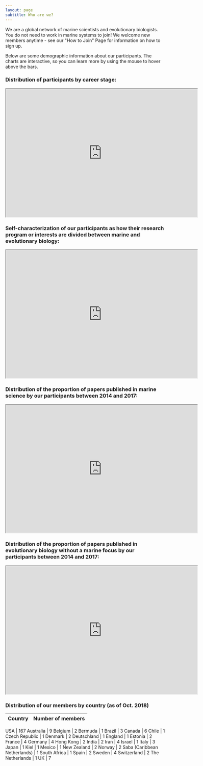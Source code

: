 ```yaml
---
layout: page
subtitle: Who are we?
---
```

   
We are a global network of marine scientists and evolutionary biologists. You do not need to work in marine systems to join! We welcome new members anytime - see our "How to Join" Page for information on how to sign up.

Below are some demographic information about our participants. The charts are interactive, so you can learn more by using the mouse to hover above the bars.

### Distribution of participants by career stage:

<iframe src="https://docs.google.com/spreadsheets/d/e/2PACX-1vT1gteeKA8xna4mqtL8l6d2SxEm14T6CLzL2uY6QvJxzBh75R069UyFtHdK6I5oPUWohyEL_mN5iHur/pubchart?oid=682714450&amp;format=interactive" width="600" height = "400"></iframe>

###  Self-characterization of our participants as how their research program or interests are divided between marine and evolutionary biology:

<iframe src="https://docs.google.com/spreadsheets/d/e/2PACX-1vT1gteeKA8xna4mqtL8l6d2SxEm14T6CLzL2uY6QvJxzBh75R069UyFtHdK6I5oPUWohyEL_mN5iHur/pubchart?oid=95104451&amp;format=interactive" width="600" height = "400"></iframe>

### Distribution of the proportion of papers published in marine science by our participants between 2014 and 2017:

<iframe src="https://docs.google.com/spreadsheets/d/e/2PACX-1vT1gteeKA8xna4mqtL8l6d2SxEm14T6CLzL2uY6QvJxzBh75R069UyFtHdK6I5oPUWohyEL_mN5iHur/pubchart?oid=912835837&amp;format=interactive" width="600" height = "400"></iframe>

### Distribution of the proportion of papers published in evolutionary biology without a marine focus by our participants between 2014 and 2017:

<iframe src="https://docs.google.com/spreadsheets/d/e/2PACX-1vT1gteeKA8xna4mqtL8l6d2SxEm14T6CLzL2uY6QvJxzBh75R069UyFtHdK6I5oPUWohyEL_mN5iHur/pubchart?oid=166604481&amp;format=interactive" width="600" height = "400"></iframe>

### Distribution of our members by country (as of Oct. 2018)

Country | Number of members |
--- | --- |

USA | 167 
Australia | 9 
Belgium | 2
Bermuda | 1
Brazil | 3
Canada | 6
Chile | 1
Czech Republic | 1
Denmark | 2
Deutschland | 1
England | 1
Estonia | 2
France | 4
Germany | 4
Hong Kong | 2
India | 2
Iran | 4
Israel | 1
Italy | 3
Japan | 1
Kiel | 1
Mexico | 1
New Zealand | 2
Norway | 2
Saba (Caribbean Netherlands) | 1
South Africa | 1
Spain | 2
Sweden | 4
Switzerland | 2
The Netherlands | 1
UK | 7
